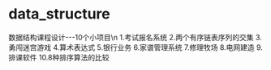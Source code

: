 # data_structure
数据结构课程设计---10个小项目\n
1.考试报名系统
2.两个有序链表序列的交集
3.勇闯迷宫游戏
4.算术表达式
5.银行业务
6.家谱管理系统
7.修理牧场
8.电网建造
9.排课软件
10.8种排序算法的比较
